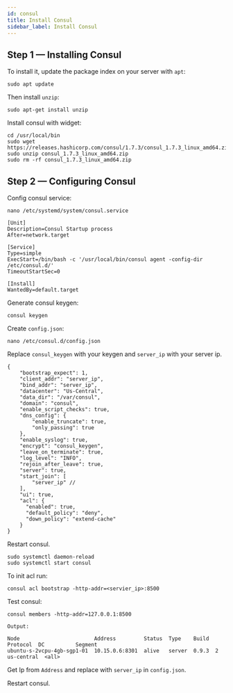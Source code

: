 ```yaml
---
id: consul
title: Install Consul
sidebar_label: Install Consul
---
```


## Step 1 — Installing Consul

To install it, update the package index on your server with `apt`:

```
sudo apt update
```

Then install `unzip`:

```
sudo apt-get install unzip
```

Install consul with widget:

```
cd /usr/local/bin
sudo wget https://releases.hashicorp.com/consul/1.7.3/consul_1.7.3_linux_amd64.zip
sudo unzip consul_1.7.3_linux_amd64.zip
sudo rm -rf consul_1.7.3_linux_amd64.zip
```

## Step 2 — Configuring Consul

Config consul service:

```
nano /etc/systemd/system/consul.service
```

```
[Unit]
Description=Consul Startup process
After=network.target

[Service]
Type=simple
ExecStart=/bin/bash -c '/usr/local/bin/consul agent -config-dir /etc/consul.d/'
TimeoutStartSec=0

[Install]
WantedBy=default.target
```

Generate consul keygen:

```
consul keygen
```

Create `config.json`:

```
nano /etc/consul.d/config.json
```

Replace `consul_keygen` with your keygen and `server_ip` with your server ip.

```
{
    "bootstrap_expect": 1,
    "client_addr": "server_ip",
    "bind_addr": "server_ip",
    "datacenter": "Us-Central",
    "data_dir": "/var/consul",
    "domain": "consul",
    "enable_script_checks": true,
    "dns_config": {
        "enable_truncate": true,
        "only_passing": true
    },
    "enable_syslog": true,
    "encrypt": "consul_keygen",
    "leave_on_terminate": true,
    "log_level": "INFO",
    "rejoin_after_leave": true,
    "server": true,
    "start_join": [
        "server_ip" //
    ],
    "ui": true,
    "acl": {
      "enabled": true,
      "default_policy": "deny",
      "down_policy": "extend-cache"
    }
}
```

Restart consul.

```
sudo systemctl daemon-reload
sudo systemctl start consul
```

To init acl run:
```
consul acl bootstrap -http-addr=<servier_ip>:8500
```

Test consul:

```
consul members -http-addr=127.0.0.1:8500
```

```
Output:

Node                        Address         Status  Type    Build  Protocol  DC          Segment
ubuntu-s-2vcpu-4gb-sgp1-01  10.15.0.6:8301  alive   server  0.9.3  2         us-central  <all>
```

Get Ip from `Address` and replace with `server_ip` in `config.json`.

Restart consul.
